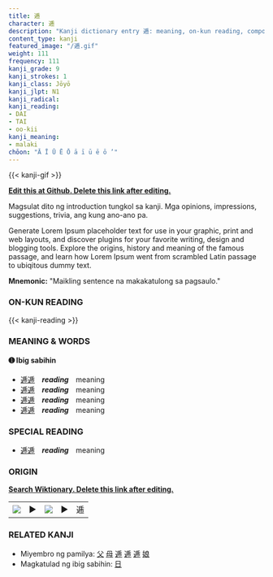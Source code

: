 ```yaml
---
title: 逓
character: 逓
description: "Kanji dictionary entry 逓: meaning, on-kun reading, compounds, origin, related kanji"
content_type: kanji
featured_image: "/逓.gif"
weight: 111
frequency: 111
kanji_grade: 9
kanji_strokes: 1
kanji_class: Jōyō
kanji_jlpt: N1
kanji_radical: 
kanji_reading: 
- DAI
- TAI
- oo-kii
kanji_meaning:
- malaki
chōon: "Ā Ī Ū Ē Ō ā ī ū ē ō ’"
---
```

[//]: # (Don't edit the line below. Kanji animated GIF code is automatically generated.)
{{< kanji-gif >}}

[//]: # (Edit below this line.)

**[Edit this at Github. Delete this link after editing.](https://github.com/tim0g/tim/tree/main/content/kanji/逓/index.md)**

Magsulat dito ng introduction tungkol sa kanji. Mga opinions, impressions, suggestions, trivia, ang kung ano-ano pa.

Generate Lorem Ipsum placeholder text for use in your graphic, print and web layouts, and discover plugins for your favorite writing, design and blogging tools. Explore the origins, history and meaning of the famous passage, and learn how Lorem Ipsum went from scrambled Latin passage to ubiqitous dummy text.
 
**Mnemonic:** "Maikling sentence na makakatulong sa pagsaulo."

### ON-KUN READING

[//]: # (Don't edit the line below. ON-KUN READING code is automatically generated.)
{{< kanji-reading >}}

### MEANING & WORDS

#### ➊ **Ibig sabihin**
  - [逓](../逓)[逓](../逓)　***reading***　meaning
  - [逓](../逓)[逓](../逓)　***reading***　meaning
  - [逓](../逓)[逓](../逓)　***reading***　meaning
  - [逓](../逓)[逓](../逓)　***reading***　meaning

### SPECIAL READING
  - [逓](../逓)[逓](../逓)　***reading***　meaning

### ORIGIN

**[Search Wiktionary. Delete this link after editing.](https://wiktionary.org/wiki/逓)**
<table class="kanji-table"><tr><td>
<img src="60px-逓-bronze.svg.png">
</td><td>▶</td><td>
<img src="60px-逓-oracle.svg.png">
</td><td>▶</td>
<td class="kanji-origin">逓</td>
</tr></table>

### RELATED KANJI
- Miyembro ng pamilya: [父](../父) [母](../母) [逓](../逓) [逓](../逓) [逓](../逓) [娘](../娘)
- Magkatulad ng ibig sabihin: [日](../日)
